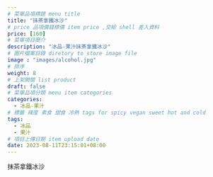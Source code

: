 ```yaml
---
# 菜單品項標題 menu title 
title: "抹茶拿鐵冰沙"
# price 品項價錢標價 item price ,交給 shell 差入資料
price: [160] 
# 菜單項目簡介 
description: "冰品-果汁抹茶拿鐵冰沙"
# 圖片檔案目錄 diretory to store image file
image : "images/alcohol.jpg"
# 排序
weight: 8 
# 上架開關 list product 
draft: false
# 菜單品項分類 menu item categories 
categories:
  - 冰品-果汁
# 標籤 辣度 素食 甜食 冷熱 tags for spicy vegan sweet hot and cold 
tags:
  - 冰品
  - 果汁
# 項目上傳日期 item upload date 
date: 2023-08-11T23:15:01+08:00
---
```


 抹茶拿鐵冰沙
